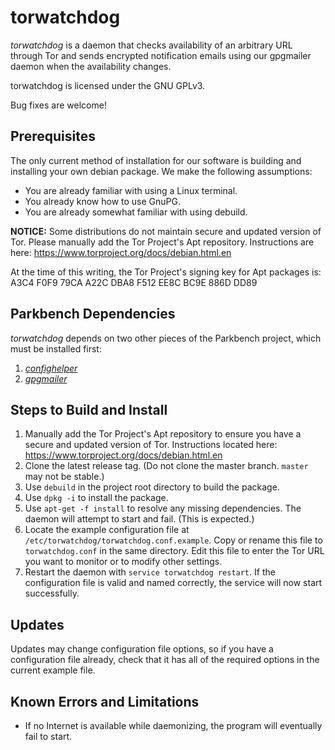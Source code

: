 # torwatchdog

_torwatchdog_ is a daemon that checks availability of an arbitrary URL through
Tor and sends encrypted notification emails using our gpgmailer daemon when the availability changes.

torwatchdog is licensed under the GNU GPLv3.

Bug fixes are welcome!

## Prerequisites

The only current method of installation for our software is building and installing your own debian package. We make the following assumptions:

*    You are already familiar with using a Linux terminal.
*    You already know how to use GnuPG.
*    You are already somewhat familiar with using debuild.

**NOTICE:** Some distributions do not maintain secure and updated version of
Tor. Please manually add the Tor Project's Apt repository. Instructions are
here: https://www.torproject.org/docs/debian.html.en

At the time of this writing, the Tor Project's signing key for Apt packages
is: A3C4 F0F9 79CA A22C DBA8  F512 EE8C BC9E 886D DD89

## Parkbench Dependencies
_torwatchdog_ depends on two other pieces of the Parkbench project, which must be installed first:

1. [_confighelper_](https://github.com/park-bench/confighelper)
2. [_gpgmailer_](https://github.com/park-bench/gpgmailer)

## Steps to Build and Install

1.   Manually add the Tor Project's Apt repository to ensure you have a secure and updated version of Tor. Instructions located here: https://www.torproject.org/docs/debian.html.en
2.   Clone the latest release tag. (Do not clone the master branch. `master` may not be stable.)
3.   Use `debuild` in the project root directory to build the package.
4.   Use `dpkg -i` to install the package.
5.   Use `apt-get -f install` to resolve any missing dependencies. The daemon will attempt to start and fail. (This is expected.)
6.   Locate the example configuration file at `/etc/torwatchdog/torwatchdog.conf.example`. Copy or rename this file to `torwatchdog.conf` in the same directory. Edit this file to enter the Tor URL you want to monitor or to modify other settings.
7.   Restart the daemon with `service torwatchdog restart`. If the configuration file is valid and named correctly, the service will now start successfully.

## Updates

Updates may change configuration file options, so if you have a configuration file already, check that it has all of the required options in the current example file.

## Known Errors and Limitations

* If no Internet is available while daemonizing, the program will eventually fail to start.
